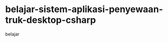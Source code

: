 belajar-sistem-aplikasi-penyewaan-truk-desktop-csharp
=====================================================

belajar
